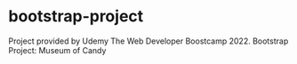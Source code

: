 # bootstrap-project
Project provided by Udemy The Web Developer Boostcamp 2022.
Bootstrap Project: Museum of Candy

